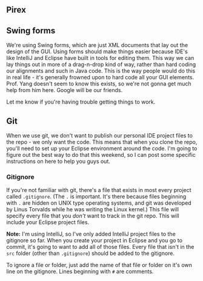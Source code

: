 Pirex
-----

## Swing forms

We're using Swing forms, which are just XML documents that lay out the design of the GUI.
Using forms should make things easier because IDE's like IntelliJ and Eclipse have built in tools for editing them.
This way we can lay things out in more of a drag-n-drop kind of way, rather than hard coding our alignments and such in Java code.
This is the way people would do this in real life - it's generally frowned upon to hard code all your GUI elements.
Prof. Yang doesn't seem to know this exists, so we're not gonna get much help from him here. Google will be our friends.

Let me know if you're having trouble getting things to work.

## Git

When we use git, we don't want to publish our personal IDE project files to the repo - we only want the code.
This means that when you clone the repo, you'll need to set up your Eclipse environment around the code.
I'm going to figure out the best way to do that this weekend, so I can post some specific instructions on here to help you guys out.

### Gitignore

If you're not familiar with git, there's a file that exists in most every project called `.gitignore`.
(The `.` is important. It's there because files beginning with `.` are hidden on UNIX type operating systems,
and git was developed by Linus Torvalds while he was writing the Linux kernel.)
This file will specify every file that you _don't_ want to track in the git repo. This will include your Eclipse project files.

**Note:** I'm using IntelliJ, so I've only added IntelliJ project files to the gitignore so far.
When you create your project in Eclipse and you go to commit, it's going to want to add all of those files.
Every file that isn't in the `src` folder (other than `.gitignore`) should be added to the gitignore.

To ignore a file or folder, just add the name of that file or folder on it's own line on the gitignore.
Lines beginning with `#` are comments.

